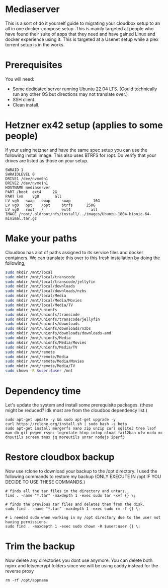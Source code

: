 # Mediaserver
This is a sort of do it yourself guide to migrating your cloudbox setup to an all in one docker-compose setup. This is mainly targeted at people who have found their suite of apps that they need and have gained Linux and docker experience using it. This is targeted at a Usenet setup while a plex torrent setup is in the works. 

# Prerequisites
You will need: 
  - Some dedicated server running Ubuntu 22.04 LTS. (Could technically run any other OS but directions may not translate over.)
  - SSH client.
  - Clean install.

# Hetzner ex42 setup (applies to some people)
If your using hetzner and have the same spec setup you can use the following install image. This also uses BTRFS for /opt. Do verify that your drives are listed as those on your setup. 
```
SWRAID 1
SWRAIDLEVEL 0
DRIVE1 /dev/nvme0n1
DRIVE2 /dev/nvme1n1
HOSTNAME mediaserver
PART /boot  ext4     2G
PART lvm    vg0       all
LV vg0   swap   swap     swap          16G
LV vg0   opt    /opt     btrfs      250G
LV vg0   root   /        ext4         all
IMAGE /root/.oldroot/nfs/install/../images/Ubuntu-1804-bionic-64-minimal.tar.gz
```

# Make your paths
Cloudbox has alot of paths assigned to its service files and docker containers. We can translate this over to this fresh installation by doing the following,
```bash
sudo mkdir /mnt/local
sudo mkdir /mnt/local/transcode
sudo mkdir /mnt/local/transcode/jellyfin
sudo mkdir /mnt/local/downloads
sudo mkdir /mnt/local/downloads/nzbs
sudo mkdir /mnt/local/Media
sudo mkdir /mnt/local/Media/Movies
sudo mkdir /mnt/local/Media/TV
sudo mkdir /mnt/unionfs
sudo mkdir /mnt/unionfs/transcode
sudo mkdir /mnt/unionfs/transcode/jellyfin
sudo mkdir /mnt/unionfs/downloads
sudo mkdir /mnt/unionfs/downloads/nzbs
sudo mkdir /mnt/unionfs/downloads/downloads-amd
sudo mkdir /mnt/unionfs/Media
sudo mkdir /mnt/unionfs/Media/Movies
sudo mkdir /mnt/unionfs/Media/TV
sudo mkdir /mnt/remote
sudo mkdir /mnt/remote/Media
sudo mkdir /mnt/remote/Media/Movies
sudo mkdir /mnt/remote/Media/TV
sudo chown -R $user:$user /mnt
``` 

# Dependency time
Let's update the system and install some prerequisite packages. (these might be reduced? idk most are from the cloudbox dependency list.)
```
sudo apt-get update -y && sudo apt-get upgrade -y
curl https://rclone.org/install.sh | sudo bash -s beta
sudo apt-get install mergerfs nano zip unzip curl sqlite3 tree lsof man-db git pwgen rsync logrotate htop iotop nload fail2ban ufw ncdu mc dnsutils screen tmux jq moreutils unrar nodejs iperf3
```

# Restore cloudbox backup
Now use rclone to download your backup to the /opt directory. 
I used the following commands to restore my backup (ONLY EXECUTE IN /opt IF YOU DECIDE TO USE THESE COMMANDS.) 
```
# finds all the tar files in the directory and untars.
find . -name "*.tar" -maxdepth 1 -exec sudo tar -xvf {} \;
```
```
# finds the previous tar files and deletes them from the disk.
sudo find . -name "*.tar" -maxdepth 1 -exec sudo rm -f {} \;
```
```
# i needed sudo when working in my /opt directory due to the user not having permissions.
sudo find . -maxdepth 1 -exec sudo chown -R $user:user {} \;
```

# Trim the backup
Now delete any directories you dont use anymore. You can delete both nginx and letsencrypt folders since we will be using caddy instead for the reverse proxy
```
rm -rf /opt/appname
```


